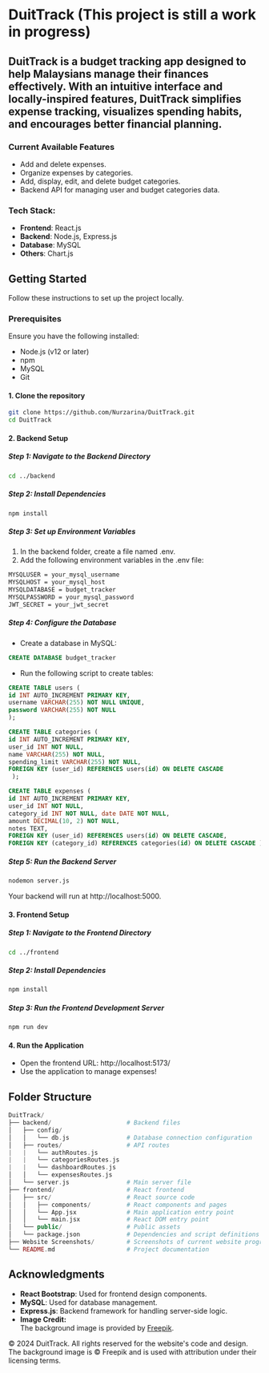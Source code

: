 # DuitTrack (This project is still a work in progress)
## DuitTrack is a budget tracking app designed to help Malaysians manage their finances effectively. With an intuitive interface and locally-inspired features, DuitTrack simplifies expense tracking, visualizes spending habits, and encourages better financial planning.


### Current Available Features
 - Add and delete expenses.
 - Organize expenses by categories.
 - Add, display, edit, and delete budget categories.
 - Backend API for managing user and budget categories data.


### Tech Stack:
- **Frontend**: React.js
- **Backend**: Node.js, Express.js
- **Database**: MySQL
- **Others**: Chart.js



## Getting Started
Follow these instructions to set up the project locally.


### Prerequisites
Ensure you have the following installed:
 - Node.js (v12 or later)
 - npm
 - MySQL
 - Git


#### 1. Clone the repository

```bash
git clone https://github.com/Nurzarina/DuitTrack.git
cd DuitTrack
```


#### 2. Backend Setup

##### Step 1: Navigate to the Backend Directory
```bash
cd ../backend
```

##### Step 2: Install Dependencies
```bash
npm install
```

##### Step 3: Set up Environment Variables
1. In the backend folder, create a file named .env.
2. Add the following environment variables in the .env file:
```bash
MYSQLUSER = your_mysql_username
MYSQLHOST = your_mysql_host
MYSQLDATABASE = budget_tracker
MYSQLPASSWORD = your_mysql_password
JWT_SECRET = your_jwt_secret
```

##### Step 4: Configure the Database
 - Create a database in MySQL:
```sql
CREATE DATABASE budget_tracker
```

 - Run the following script to create tables:
```sql
CREATE TABLE users ( 
id INT AUTO_INCREMENT PRIMARY KEY, 
username VARCHAR(255) NOT NULL UNIQUE,
password VARCHAR(255) NOT NULL 
);

CREATE TABLE categories ( 
id INT AUTO_INCREMENT PRIMARY KEY,
user_id INT NOT NULL,
name VARCHAR(255) NOT NULL,
spending_limit VARCHAR(255) NOT NULL,
FOREIGN KEY (user_id) REFERENCES users(id) ON DELETE CASCADE
 );

CREATE TABLE expenses (
id INT AUTO_INCREMENT PRIMARY KEY,
user_id INT NOT NULL,
category_id INT NOT NULL, date DATE NOT NULL,
amount DECIMAL(10, 2) NOT NULL,
notes TEXT,
FOREIGN KEY (user_id) REFERENCES users(id) ON DELETE CASCADE,
FOREIGN KEY (category_id) REFERENCES categories(id) ON DELETE CASCADE );
```

##### Step 5: Run the Backend Server
```bash
nodemon server.js
```
Your backend will run at http://localhost:5000.


#### 3. Frontend Setup

##### Step 1: Navigate to the Frontend Directory
```bash
cd ../frontend
```

##### Step 2: Install Dependencies
```bash
npm install
```

##### Step 3: Run the Frontend Development Server
```bash
npm run dev
```


#### 4. Run the Application
 - Open the frontend URL: http://localhost:5173/
 - Use the application to manage expenses!


## Folder Structure
```php
DuitTrack/
├── backend/                     # Backend files
│   ├── config/
│   │   └── db.js                # Database connection configuration
│   ├── routes/                  # API routes
|   |   └── authRoutes.js
|   |   └── categoriesRoutes.js
|   |   └── dashboardRoutes.js 
│   │   └── expensesRoutes.js
│   └── server.js                # Main server file
├── frontend/                    # React frontend
│   ├── src/                     # React source code
│   │   ├── components/          # React components and pages
│   │   └── App.jsx              # Main application entry point
│   │   └── main.jsx             # React DOM entry point
│   └── public/                  # Public assets
│   └── package.json             # Dependencies and script definitions
├── Website Screenshots/         # Screenshots of current website progress            
└── README.md                    # Project documentation
```

## Acknowledgments
 - **React Bootstrap**: Used for frontend design components.
 - **MySQL**: Used for database management.
 - **Express.js**: Backend framework for handling server-side logic.
 - **Image Credit:**  
  The background image is provided by [Freepik](https://www.freepik.com/free-photo/closeup-shot-malaysian-riggit-bills_27738018.htm).

© 2024 DuitTrack. All rights reserved for the website's code and design. The background image is © Freepik and is used with attribution under their licensing terms.
